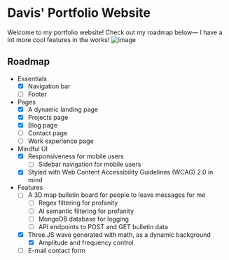 # Davis' Portfolio Website

Welcome to my portfolio website! Check out my roadmap below— I have a lot more cool features in the works! 
![image](https://github.com/d-x-s/portfolio/assets/68035358/3a69d716-98d2-46a5-a013-58c77ec867cc)

## Roadmap
- Essentials
  - [x] Navigation bar
  - [ ] Footer
- Pages
  - [x] A dynamic landing page
  - [x] Projects page
  - [x] Blog page
  - [ ] Contact page
  - [ ] Work experience page
- Mindful UI
  - [x] Responsiveness for mobile users
    - [ ] Sidebar navigation for mobile users
  - [x] Styled with Web Content Accessibility Guidelines (WCAG) 2.0 in mind
- Features
  - [ ] A 3D map bulletin board for people to leave messages for me
    - [ ] Regex filtering for profanity
    - [ ] AI semantic filtering for profanity
    - [ ] MongoDB database for logging
    - [ ] API endpoints to POST and GET bulletin data
  - [x] Three.JS wave generated with math, as a dynamic background
    - [x] Amplitude and frequency control 
  - [ ] E-mail contact form
